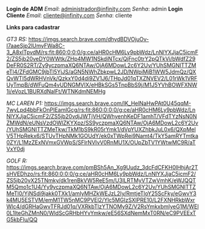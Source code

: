 **Login de ADM**
*Email*: administrador@infinity.com
*Senha*: admin
**Login Cliente**
*Email*: cliente@infinity.com
*Senha*: cliente

**Links para cadastrar**

*GT3 RS:*
 https://imgs.search.brave.com/dhydBDVOjuOv-I7aaeSjp2lUmyFWa8C-3_A8xlTpvdM/rs:fit:860:0:0:0/g:ce/aHR0cHM6Ly9pbWdz/LnNlYXJjaC5icmF2/ZS5jb20veDY0WWtk/ZHp4MW1NSkdiNTcx/QjFnc0trY2pQTkVi/bWdfZ29DeFR0S2RT/Zy9yczpmaXQ6NTAw/OjA6MDowL2c6Y2Uv/YUhSMGNITTZMeTl4/ZFdGMC9jbTl5YjJS/aGN5NWhZbkpwL2JD/NWpiMjB1WW5JdmQz/QXQvWTI5dWRHVnVk/QzkxY0d4di9ZV1J6/THpJd01qTXZNVEV2/L01rWk1VRFUyTmpB/dWFuQm4vUDNGMVlX/eHBkSGs5TnpBbS9j/M1J5YVhBOWFXNW1i/eVozL1BURXdNalFt/WTNKdmNEMHg

*MC LAREN P1:* 
https://imgs.search.brave.com/lK_HelNaHwPAt0U45qqM-7wyLpd4bbFkOnPIEamlGcg/rs:fit:860:0:0:0/g:ce/aHR0cHM6Ly9pbWdz/LnNlYXJjaC5icmF2/ZS5jb20vdjJWTjVH/QWhyenhKeDF1amhT/VFdTYzNsN0NZMWdN/eUNsVzdOWlZKYXpz/SS9yczpmaXQ6NTAw/OjA6MDowL2c6Y2Uv/YUhSMGNITTZMeTkw/TkM1bS9kR05rYmk1/dVpYUXZhbkJuL0x6/QXpMelV5THpRekx6/STUvTHpNMk1GOUdY/ek0xTWpRei9Namt4/TkY5amRYTmtka0ZY/L1MzZExNVmxGVWpS/SFlrNVIvV0RnMU1X/OUpZbTV1YWtwMC9R/aTVxY0dj

*GOLF R:* 
https://imgs.search.brave.com/pmBSh5An_Xg9Uudz_3dcFdCFKH0lHhjAr2TsHVEDhzo/rs:fit:860:0:0:0/g:ce/aHR0cHM6Ly9pbWdz/LnNlYXJjaC5icmF2/ZS5jb20vX25TNmky/dk1renBkVW5ReE5m/U3lLRTMyVTZwVmhK/eWJQQTM5Qmo1c1U4/Yy9yczpmaXQ6NTAw/OjA6MDowL2c6Y2Uv/YUhSMGNITTZMeTl0/YjNSdi9jakk0TXk1/amIyMHZkWEJzL2Iy/RmtjeTloY25ScFky/eGwvY3k4MU5ESTVM/emM1TW5nMC9PVEl2/Ylc5MGIzSXlPRE10/L2FXNHRkbWxrWlc4/dGRHaGwvTFRJd01q/VXRkbTlzYTNOMy9Z/V2RsYmkxbmIyeG1M/WEl0L1lteGhZMnN0/WldScGRHbHYvYmkw/eE56SXdNemMxT0RN/eC9PVEExTG5kbFlu/QQ

